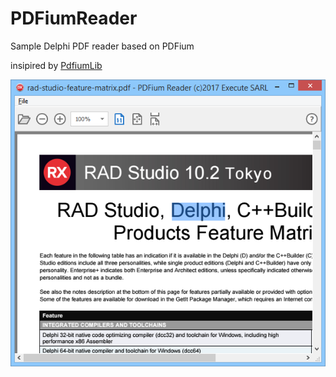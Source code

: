 # PDFiumReader
Sample Delphi PDF reader based on PDFium

insipired by [PdfiumLib](https://github.com/ahausladen/PdfiumLib)

![screenshot](screenshot.png)